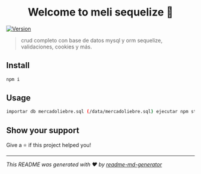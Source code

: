 <h1 align="center">Welcome to meli sequelize 👋</h1>
<p>
  <a href="https://www.npmjs.com/package/meli sequelize" target="_blank">
    <img alt="Version" src="https://img.shields.io/npm/v/meli sequelize.svg">
  </a>
</p>

> crud completo con base de datos mysql y orm sequelize, validaciones, cookies y más.

## Install

```sh
npm i
```

## Usage

```sh
importar db mercadoliebre.sql (/data/mercadoliebre.sql) ejecutar npm start
```

## Show your support

Give a ⭐️ if this project helped you!

***
_This README was generated with ❤️ by [readme-md-generator](https://github.com/kefranabg/readme-md-generator)_